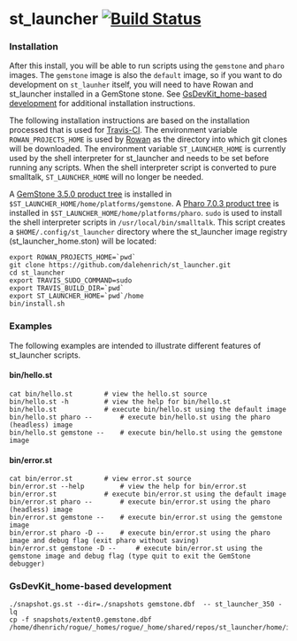 # st_launcher [![Build Status](https://travis-ci.org/dalehenrich/st_launcher.svg?branch=masterV0.1)](https://travis-ci.org/dalehenrich/st_launcher)

### Installation
After this install, you will be able to run scripts using the `gemstone` and `pharo` images.
The `gemstone` image is also the `default` image, so if you want to do development on `st_launher` itself, you will need to have Rowan and st_launcher installed in a GemStone stone. See [GsDevKit_home-based development](#gsdevkit_home-based-development) for additional installation instructions.

The following installation instructions are based on the installation processed that is used for [Travis-CI][1].
The environment variable `ROWAN_PROJECTS_HOME` is used by [Rowan][2] as the directory into which git clones will be downloaded.
The environment variable `ST_LAUNCHER_HOME` is currently used by the shell interpreter for st_launcher and needs to be set before running any scripts.
When the shell interpreter script is converted to pure smalltalk, `ST_LAUNCHER_HOME` will no longer be needed.

A [GemStone 3.5.0 product tree][3] is installed in `$ST_LAUNCHER_HOME/home/platforms/gemstone`.
A [Pharo 7.0.3 product tree][4] is installed in `$ST_LAUNCHER_HOME/home/platforms/pharo`.
`sudo` is used to install the shell interpreter scripts in `/usr/local/bin/smalltalk`.
This script creates a `$HOME/.config/st_launcher` directory where the st_launcher image registry (st_launcher_home.ston) will be located:
```
export ROWAN_PROJECTS_HOME=`pwd`
git clone https://github.com/dalehenrich/st_launcher.git
cd st_launcher
export TRAVIS_SUDO_COMMAND=sudo
export TRAVIS_BUILD_DIR=`pwd`
export ST_LAUNCHER_HOME=`pwd`/home
bin/install.sh
```

### Examples
The following examples are intended to illustrate different features of st_launcher scripts.

#### bin/hello.st
```
cat bin/hello.st 		# view the hello.st source
bin/hello.st -h 		# view the help for bin/hello.st
bin/hello.st 			# execute bin/hello.st using the default image
bin/hello.st pharo -- 		# execute bin/hello.st using the pharo (headless) image
bin/hello.st gemstone -- 	# execute bin/hello.st using the gemstone image
```
#### bin/error.st
```
cat bin/error.st 		# view error.st source
bin/error.st --help 		# view the help for bin/error.st
bin/error.st 			# execute bin/error.st using the default image
bin/error.st pharo -- 		# execute bin/error.st using the pharo (headless) image
bin/error.st gemstone -- 	# execute bin/error.st using the gemstone image
bin/error.st pharo -D -- 	# execute bin/error.st using the pharo image and debug flag (exit pharo without saving)
bin/error.st gemstone -D -- 	# execute bin/error.st using the gemstone image and debug flag (type quit to exit the GemStone debugger)
```
### GsDevKit_home-based development
```smalltalk
./snapshot.gs.st --dir=./snapshots gemstone.dbf  -- st_launcher_350 -lq
cp -f snapshots/extent0.gemstone.dbf /home/dhenrich/rogue/_homes/rogue/_home/shared/repos/st_launcher/home/images/gemstone/snapshots/
```

[1]: https://travis-ci.org/dalehenrich/st_launcher
[2]: https://github.com/GemTalk/Rowan
[3]: https://gemtalksystems.com/products/gs64/versions35x/
[4]: https://pharo.org/news/pharo7.0-released
